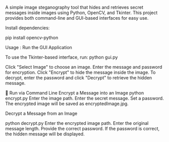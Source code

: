 A simple image steganography tool that hides and retrieves secret messages inside images using Python, OpenCV, and Tkinter. This project provides both command-line and GUI-based interfaces for easy use.

Install dependencies:

pip install opencv-python

Usage :
Run the GUI Application

To use the Tkinter-based interface, run:
python gui.py

Click "Select Image" to choose an image.
Enter the message and password for encryption.
Click "Encrypt" to hide the message inside the image.
To decrypt, enter the password and click "Decrypt" to retrieve the hidden message.

🔹 Run via Command Line
Encrypt a Message into an Image
python encrypt.py
Enter the image path.
Enter the secret message.
Set a password.
The encrypted image will be saved as encryptedImage.jpg.

Decrypt a Message from an Image

python decrypt.py
Enter the encrypted image path.
Enter the original message length.
Provide the correct password.
If the password is correct, the hidden message will be displayed.
